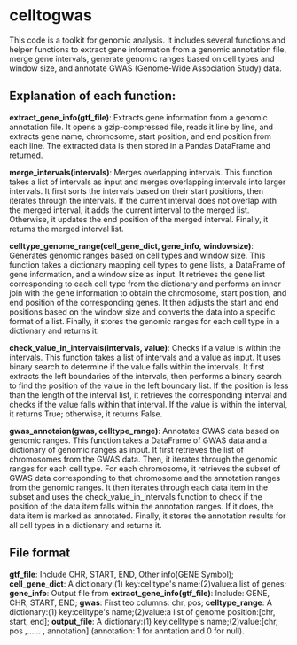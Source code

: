 # celltogwas
This code is a toolkit for genomic analysis. It includes several functions and helper functions to extract gene information from a genomic annotation file, merge gene intervals, generate genomic ranges based on cell types and window size, and annotate GWAS (Genome-Wide Association Study) data.

## Explanation of each function:

**extract_gene_info(gtf_file)**: Extracts gene information from a genomic annotation file. It opens a gzip-compressed file, reads it line by line, and extracts gene name, chromosome, start position, and end position from each line. The extracted data is then stored in a Pandas DataFrame and returned.

**merge_intervals(intervals)**: Merges overlapping intervals. This function takes a list of intervals as input and merges overlapping intervals into larger intervals. It first sorts the intervals based on their start positions, then iterates through the intervals. If the current interval does not overlap with the merged interval, it adds the current interval to the merged list. Otherwise, it updates the end position of the merged interval. Finally, it returns the merged interval list.

**celltype_genome_range(cell_gene_dict, gene_info, windowsize)**: Generates genomic ranges based on cell types and window size. This function takes a dictionary mapping cell types to gene lists, a DataFrame of gene information, and a window size as input. It retrieves the gene list corresponding to each cell type from the dictionary and performs an inner join with the gene information to obtain the chromosome, start position, and end position of the corresponding genes. It then adjusts the start and end positions based on the window size and converts the data into a specific format of a list. Finally, it stores the genomic ranges for each cell type in a dictionary and returns it.

**check_value_in_intervals(intervals, value)**: Checks if a value is within the intervals. This function takes a list of intervals and a value as input. It uses binary search to determine if the value falls within the intervals. It first extracts the left boundaries of the intervals, then performs a binary search to find the position of the value in the left boundary list. If the position is less than the length of the interval list, it retrieves the corresponding interval and checks if the value falls within that interval. If the value is within the interval, it returns True; otherwise, it returns False.

**gwas_annotaion(gwas, celltype_range)**: Annotates GWAS data based on genomic ranges. This function takes a DataFrame of GWAS data and a dictionary of genomic ranges as input. It first retrieves the list of chromosomes from the GWAS data. Then, it iterates through the genomic ranges for each cell type. For each chromosome, it retrieves the subset of GWAS data corresponding to that chromosome and the annotation ranges from the genomic ranges. It then iterates through each data item in the subset and uses the check_value_in_intervals function to check if the position of the data item falls within the annotation ranges. If it does, the data item is marked as annotated. Finally, it stores the annotation results for all cell types in a dictionary and returns it.

## File format
**gtf_file**: Include CHR, START, END, Other info(GENE Symbol);
**cell_gene_dict**: A dictionary:(1) key:celltype's name;(2)value:a list of genes;
**gene_info**: Output file from **extract_gene_info(gtf_file)**: Include: GENE, CHR, START, END;
**gwas**: First teo columns: chr, pos;
**celltype_range**: A dictionary:(1) key:celltype's name;(2)value:a list of genome position:[chr, start, end\];
**output_file**: A dictionary:(1) key:celltype's name;(2)value:[chr, pos ,…… , annotation\] (annotation: 1 for anntation and 0 for null).
